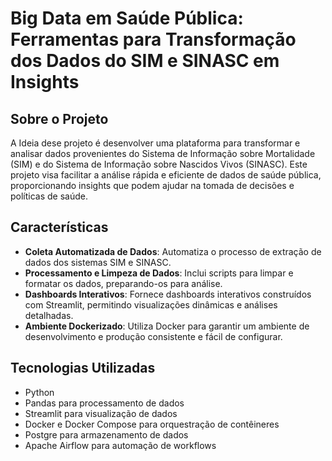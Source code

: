 # Big Data em Saúde Pública: Ferramentas para Transformação dos Dados do SIM e SINASC em Insights

## Sobre o Projeto

A Ideia dese projeto é desenvolver uma plataforma para transformar e analisar dados provenientes do Sistema de Informação sobre Mortalidade (SIM) e do Sistema de Informação sobre Nascidos Vivos (SINASC). Este projeto visa facilitar a análise rápida e eficiente de dados de saúde pública, proporcionando insights que podem ajudar na tomada de decisões e políticas de saúde.

## Características

- **Coleta Automatizada de Dados**: Automatiza o processo de extração de dados dos sistemas SIM e SINASC.
- **Processamento e Limpeza de Dados**: Inclui scripts para limpar e formatar os dados, preparando-os para análise.
- **Dashboards Interativos**: Fornece dashboards interativos construídos com Streamlit, permitindo visualizações dinâmicas e análises detalhadas.
- **Ambiente Dockerizado**: Utiliza Docker para garantir um ambiente de desenvolvimento e produção consistente e fácil de configurar.

## Tecnologias Utilizadas

- Python
- Pandas para processamento de dados
- Streamlit para visualização de dados
- Docker e Docker Compose para orquestração de contêineres
- Postgre para armazenamento de dados
- Apache Airflow para automação de workflows
